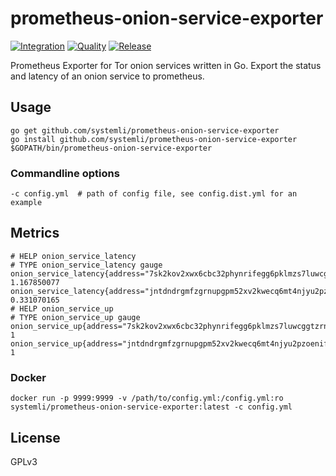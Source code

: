 # prometheus-onion-service-exporter

[![Integration](https://github.com/systemli/prometheus-onion-service-exporter/actions/workflows/integration.yaml/badge.svg)](https://github.com/systemli/prometheus-onion-service-exporter/actions/workflows/integration.yaml)
[![Quality](https://github.com/systemli/prometheus-onion-service-exporter/actions/workflows/quality.yaml/badge.svg)](https://github.com/systemli/prometheus-onion-service-exporter/actions/workflows/quality.yaml)
[![Release](https://github.com/systemli/prometheus-onion-service-exporter/actions/workflows/release.yaml/badge.svg)](https://github.com/systemli/prometheus-onion-service-exporter/actions/workflows/release.yaml)

Prometheus Exporter for Tor onion services written in Go.
Export the status and latency of an onion service to prometheus.

## Usage

```
go get github.com/systemli/prometheus-onion-service-exporter
go install github.com/systemli/prometheus-onion-service-exporter
$GOPATH/bin/prometheus-onion-service-exporter
```

### Commandline options

```
-c config.yml  # path of config file, see config.dist.yml for an example
```

## Metrics

```
# HELP onion_service_latency 
# TYPE onion_service_latency gauge
onion_service_latency{address="7sk2kov2xwx6cbc32phynrifegg6pklmzs7luwcggtzrnlsolxxuyfyd.onion",name="website",type="http"} 1.167850077
onion_service_latency{address="jntdndrgmfzgrnupgpm52xv2kwecq6mt4njyu2pzoenifsmiknxaasqd.onion:64738",name="mumble",type="tcp"} 0.331070165
# HELP onion_service_up 
# TYPE onion_service_up gauge
onion_service_up{address="7sk2kov2xwx6cbc32phynrifegg6pklmzs7luwcggtzrnlsolxxuyfyd.onion",name="website",type="http"} 1
onion_service_up{address="jntdndrgmfzgrnupgpm52xv2kwecq6mt4njyu2pzoenifsmiknxaasqd.onion:64738",name="mumble",type="tcp"} 1
```

### Docker

```
docker run -p 9999:9999 -v /path/to/config.yml:/config.yml:ro systemli/prometheus-onion-service-exporter:latest -c config.yml
```

## License

GPLv3
